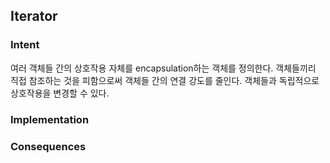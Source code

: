 ## Iterator

### Intent
여러 객체들 간의 상호작용 자체를 encapsulation하는 객체를 정의한다.
객체들끼리 직접 참조하는 것을 피함으로써 객체들 간의 연결 강도를 줄인다.
객체들과 독립적으로 상호작용을 변경할 수 있다.

### Implementation

### Consequences